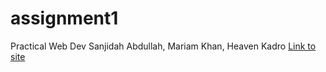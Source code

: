 # assignment1
Practical Web Dev 
Sanjidah Abdullah, Mariam Khan, Heaven Kadro
[Link to site](https://sanjidah.github.io/assignment1/)
